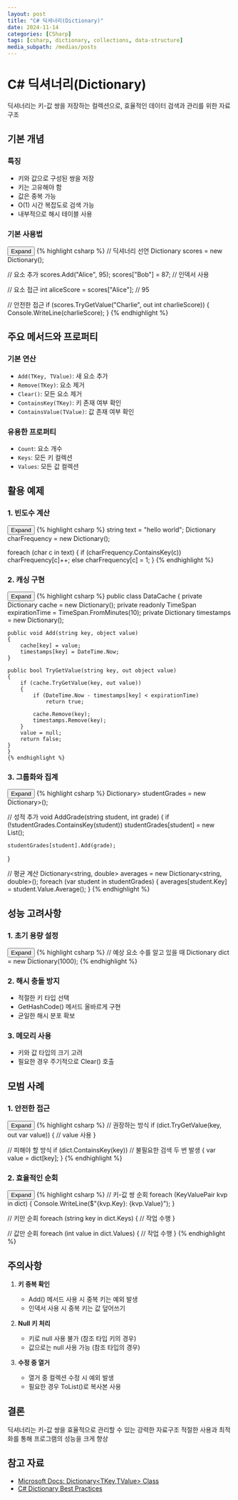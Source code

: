 ```yaml
---
layout: post
title: "C# 딕셔너리(Dictionary)"
date: 2024-11-14
categories: [CSharp]
tags: [csharp, dictionary, collections, data-structure]
media_subpath: /medias/posts
---
```


# C# 딕셔너리(Dictionary)

딕셔너리는 키-값 쌍을 저장하는 컬렉션으로, 효율적인 데이터 검색과 관리를 위한 자료구조

## 기본 개념

### 특징
- 키와 값으로 구성된 쌍을 저장
- 키는 고유해야 함
- 값은 중복 가능
- O(1) 시간 복잡도로 검색 가능
- 내부적으로 해시 테이블 사용

### 기본 사용법

<div class="code-block-container">
    <button class="code-toggle">Expand</button>
    {% highlight csharp %}
// 딕셔너리 선언
Dictionary<string, int> scores = new Dictionary<string, int>();

// 요소 추가
scores.Add("Alice", 95);
scores["Bob"] = 87;    // 인덱서 사용

// 요소 접근
int aliceScore = scores["Alice"];  // 95

// 안전한 접근
if (scores.TryGetValue("Charlie", out int charlieScore))
{
    Console.WriteLine(charlieScore);
}
{% endhighlight %}
</div>

## 주요 메서드와 프로퍼티

### 기본 연산
- `Add(TKey, TValue)`: 새 요소 추가
- `Remove(TKey)`: 요소 제거
- `Clear()`: 모든 요소 제거
- `ContainsKey(TKey)`: 키 존재 여부 확인
- `ContainsValue(TValue)`: 값 존재 여부 확인

### 유용한 프로퍼티
- `Count`: 요소 개수
- `Keys`: 모든 키 컬렉션
- `Values`: 모든 값 컬렉션

## 활용 예제

### 1. 빈도수 계산

<div class="code-block-container">
    <button class="code-toggle">Expand</button>
    {% highlight csharp %}
    string text = "hello world";
    Dictionary<char, int> charFrequency = new Dictionary<char, int>();

foreach (char c in text)
{
    if (charFrequency.ContainsKey(c))
        charFrequency[c]++;
    else
        charFrequency[c] = 1;
    }
    {% endhighlight %}
</div>

### 2. 캐싱 구현

<div class="code-block-container">
    <button class="code-toggle">Expand</button>
    {% highlight csharp %}
    public class DataCache
    {
    private Dictionary<string, object> cache = new Dictionary<string, object>();
    private readonly TimeSpan expirationTime = TimeSpan.FromMinutes(10);
    private Dictionary<string, DateTime> timestamps = new Dictionary<string, DateTime>();

    public void Add(string key, object value)
    {
        cache[key] = value;
        timestamps[key] = DateTime.Now;
    }

    public bool TryGetValue(string key, out object value)
    {
        if (cache.TryGetValue(key, out value))
        {
            if (DateTime.Now - timestamps[key] < expirationTime)
                return true;
            
            cache.Remove(key);
            timestamps.Remove(key);
        }
        value = null;
        return false;
    }
    }
    {% endhighlight %}
</div>

### 3. 그룹화와 집계

<div class="code-block-container">
    <button class="code-toggle">Expand</button>
    {% highlight csharp %}
    Dictionary<string, List<int>> studentGrades = new Dictionary<string, List<int>>();

// 성적 추가
void AddGrade(string student, int grade)
{
    if (!studentGrades.ContainsKey(student))
        studentGrades[student] = new List<int>();
    
    studentGrades[student].Add(grade);
}

// 평균 계산
Dictionary<string, double> averages = new Dictionary<string, double>();
foreach (var student in studentGrades)
{
    averages[student.Key] = student.Value.Average();
    }
    {% endhighlight %}
</div>

## 성능 고려사항

### 1. 초기 용량 설정
<div class="code-block-container">
    <button class="code-toggle">Expand</button>
    {% highlight csharp %}
    // 예상 요소 수를 알고 있을 때
    Dictionary<string, int> dict = new Dictionary<string, int>(1000);
    {% endhighlight %}
</div>

### 2. 해시 충돌 방지
- 적절한 키 타입 선택
- GetHashCode() 메서드 올바르게 구현
- 균일한 해시 분포 확보

### 3. 메모리 사용
- 키와 값 타입의 크기 고려
- 필요한 경우 주기적으로 Clear() 호출

<!--
## 고급 기능
### 1. IEqualityComparer 사용

<div class="code-block-container">
    <button class="code-toggle">Expand</button>
    {% highlight csharp %}
    public class CaseInsensitiveComparer : IEqualityComparer<string>
    {
    public bool Equals(string x, string y)
    {
        return x.ToLower() == y.ToLower();
    }

    public int GetHashCode(string obj)
    {
        return obj.ToLower().GetHashCode();
    }
}

var dict = new Dictionary<string, int>(new CaseInsensitiveComparer());
    {% endhighlight %}
</div>

### 2. 동시성 처리

<div class="code-block-container">
    <button class="code-toggle">Expand</button>
    {% highlight csharp %}
    // 스레드 안전한 딕셔너리 사용
ConcurrentDictionary<string, int> concurrentDict = new ConcurrentDictionary<string, int>();

// 원자적 업데이트
    concurrentDict.AddOrUpdate("key", 1, (key, oldValue) => oldValue + 1);
    {% endhighlight %}
</div>
-->
## 모범 사례

### 1. 안전한 접근
<div class="code-block-container">
    <button class="code-toggle">Expand</button>
    {% highlight csharp %}
    // 권장하는 방식
    if (dict.TryGetValue(key, out var value))
{
    // value 사용
}

// 피해야 할 방식
if (dict.ContainsKey(key))  // 불필요한 검색 두 번 발생
{
    var value = dict[key];
    }
    {% endhighlight %}
</div>

### 2. 효율적인 순회

<div class="code-block-container">
    <button class="code-toggle">Expand</button>
    {% highlight csharp %}
    // 키-값 쌍 순회
    foreach (KeyValuePair<string, int> kvp in dict)
{
    Console.WriteLine($"{kvp.Key}: {kvp.Value}");
}

// 키만 순회
foreach (string key in dict.Keys)
{
    // 작업 수행
}

// 값만 순회
foreach (int value in dict.Values)
{
    // 작업 수행
    }
    {% endhighlight %}
</div>

## 주의사항

1. **키 중복 확인**
   - Add() 메서드 사용 시 중복 키는 예외 발생
   - 인덱서 사용 시 중복 키는 값 덮어쓰기

2. **Null 키 처리**
   - 키로 null 사용 불가 (참조 타입 키의 경우)
   - 값으로는 null 사용 가능 (참조 타입의 경우)

3. **수정 중 열거**
   - 열거 중 컬렉션 수정 시 예외 발생
   - 필요한 경우 ToList()로 복사본 사용

## 결론

딕셔너리는 키-값 쌍을 효율적으로 관리할 수 있는 강력한 자료구조
적절한 사용과 최적화를 통해 프로그램의 성능을 크게 향상

## 참고 자료

- [Microsoft Docs: Dictionary<TKey,TValue> Class](https://docs.microsoft.com/en-us/dotnet/api/system.collections.generic.dictionary-2)
- [C# Dictionary Best Practices](https://docs.microsoft.com/en-us/dotnet/standard/collections/hashtable-and-dictionary-collection-types)

